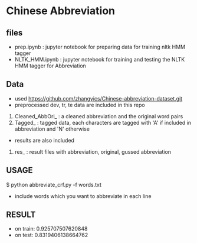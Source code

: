 # Chinese Abbreviation

## files
* prep.ipynb : jupyter notebook for preparing data for training nltk HMM tagger
* NLTK_HMM.ipynb : jupyter notebook for training and testing the NLTK HMM tagger for Abbreviation

## Data
* used https://github.com/zhangyics/Chinese-abbreviation-dataset.git 
* preprocessed dev, tr, te data are included in this repo
1. Cleaned_AbbOri_ : a cleaned abbreviation and the original word pairs
2. Tagged_ : tagged data, each characters are tagged with 'A' if included in abbreviation and 'N' otherwise
* results are also included
1. res_ : result files with abbreviation, original, gussed abbreviation

## USAGE
$ python abbreviate_crf.py -f words.txt
* include words which you want to abbreviate in each line

## RESULT
* on train: 0.925707507620848
* on test: 0.8319406138664762